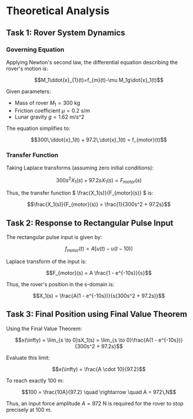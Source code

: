 # Theoretical Analysis

## Task 1: Rover System Dynamics

### Governing Equation
Applying Newton's second law, the differential equation describing the rover's motion is:

$$M_1\ddot{x}_{1}(t)=f_{m}(t)-\mu M_1g\dot{x}_1(t)$$

Given parameters:
- Mass of rover $M_1 = 300$ kg
- Friction coefficient $\mu = 0.2$ s/m
- Lunar gravity $g = 1.62$ m/s^2

The equation simplifies to:

$$300\,\ddot{x}_1(t) + 97.2\,\dot{x}_1(t) = f_{motor}(t)$$

### Transfer Function
Taking Laplace transforms (assuming zero initial conditions):

$$300s^2X_1(s) + 97.2sX_1(s) = F_{motor}(s)$$

Thus, the transfer function $ \frac{X_1(s)}{F_{motor}(s)} $ is:

$$\frac{X_1(s)}{F_{motor}(s)} = \frac{1}{300s^2 + 97.2s}$$

## Task 2: Response to Rectangular Pulse Input
The rectangular pulse input is given by:

$$f_{motor}(t) = A\left[u(t)-u(t-10)\right]$$

Laplace transform of the input is:

$$F_{motor}(s) = A \frac{1 - e^{-10s}}{s}$$

Thus, the rover's position in the s-domain is:

$$X_1(s) = \frac{A(1 - e^{-10s})}{s(300s^2 + 97.2s)}$$

## Task 3: Final Position using Final Value Theorem
Using the Final Value Theorem:

$$x(\infty) = \lim_{s \to 0}sX_1(s) = \lim_{s \to 0}\frac{A(1 - e^{-10s})}{300s^2 + 97.2s}$$

Evaluate this limit:

$$x(\infty) = \frac{A \cdot 10}{97.2}$$

To reach exactly 100 m:

$$100 = \frac{10A}{97.2} \quad \rightarrow \quad A = 972\,N$$

Thus, an input force amplitude $A = 972$ N is required for the rover to stop precisely at 100 m.

